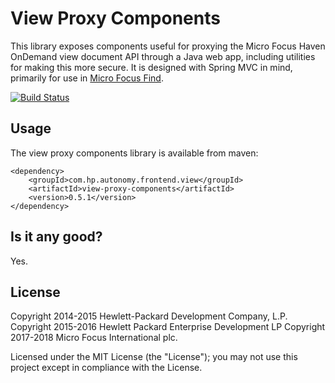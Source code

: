 # View Proxy Components

This library exposes components useful for proxying the Micro Focus Haven OnDemand view document API through a Java web app, 
including utilities for making this more secure. It is designed with Spring MVC in mind, primarily for use in
[Micro Focus Find](https://github.com/microfocus-idol/find).

[![Build Status](https://travis-ci.org/microfocus-idol/java-view-proxy-components.svg?branch=master)](https://travis-ci.org/microfocus-idol/java-view-proxy-components)

## Usage
The view proxy components library is available from maven:

    <dependency>
        <groupId>com.hp.autonomy.frontend.view</groupId>
        <artifactId>view-proxy-components</artifactId>
        <version>0.5.1</version>
    </dependency>

## Is it any good?
Yes.

## License
Copyright 2014-2015 Hewlett-Packard Development Company, L.P.
Copyright 2015-2016 Hewlett Packard Enterprise Development LP
Copyright 2017-2018 Micro Focus International plc.

Licensed under the MIT License (the "License"); you may not use this project except in compliance with the License.
